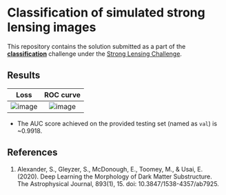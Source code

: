 # Classification of simulated strong lensing images

This repository contains the solution submitted as a part of the [**classification**](https://github.com/ML4SCI/ML4SCIHackathon/tree/main/GravitationalLensingChallenge#challenge-1---multi-class-classification) challenge under the [Strong Lensing Challenge](https://github.com/ML4SCI/ML4SCIHackathon/tree/main/GravitationalLensingChallenge).

## Results

Loss                       |  ROC curve
:-------------------------:|:-------------------------:
![image](https://user-images.githubusercontent.com/68844397/150804319-ec09c79b-6127-43b3-a3e6-b0ca49ce2252.png) |  ![image](https://user-images.githubusercontent.com/68844397/150804387-56fbd190-cf0e-456e-95e9-68ca7b5f3864.png)

- The AUC score achieved on the provided testing set (named as `val`) is ~0.9918.

## References

1. Alexander, S., Gleyzer, S., McDonough, E., Toomey, M., & Usai, E. (2020). Deep Learning the Morphology of Dark Matter Substructure. The Astrophysical Journal, 893(1), 15. doi: 10.3847/1538-4357/ab7925.
